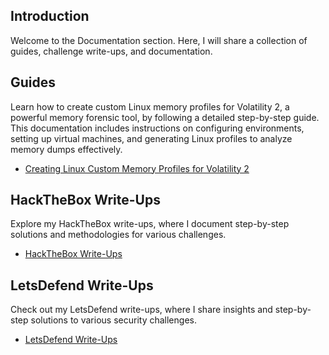 ## Introduction
Welcome to the Documentation section. Here, I will share a collection of guides, challenge write-ups, and documentation.

## Guides
Learn how to create custom Linux memory profiles for Volatility 2, a powerful memory forensic tool, by following a detailed step-by-step guide. 
This documentation includes instructions on configuring environments, setting up virtual machines, and generating Linux profiles to analyze memory dumps effectively.
- [Creating Linux Custom Memory Profiles for Volatility 2](Creating%20Linux%20Custom%20Memory%20Profiles%20for%20Volatility%202.pdf)

## HackTheBox Write-Ups

Explore my HackTheBox write-ups, where I document step-by-step solutions and methodologies for various challenges.

- [HackTheBox Write-Ups](./HackTheBox%20Write-Ups/)

## LetsDefend Write-Ups

Check out my LetsDefend write-ups, where I share insights and step-by-step solutions to various security challenges.

- [LetsDefend Write-Ups](/LetsDefend%20Write-Ups/)
